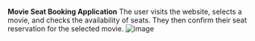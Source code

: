 **Movie Seat Booking Application**
The user visits the website, selects a movie, and checks the availability of seats. They then confirm their seat reservation for the selected movie.
![image](https://github.com/user-attachments/assets/31780e83-8fcd-493c-b6fb-7cc84d6a60b6)
